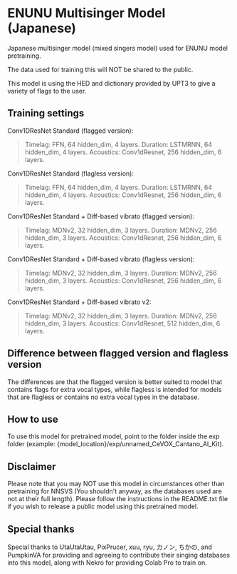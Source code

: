 # ENUNU Multisinger Model (Japanese)
Japanese multisinger model (mixed singers model) used for ENUNU model pretraining.

The data used for training this will NOT be shared to the public.

This model is using the HED and dictionary provided by UPT3 to give a variety of flags to the user.

## Training settings

Conv1DResNet Standard (flagged version):
>Timelag: FFN, 64 hidden_dim, 4 layers.
Duration: LSTMRNN, 64 hidden_dim, 4 layers.
Acoustics: Conv1dResnet, 256 hidden_dim, 6 layers.

Conv1DResNet Standard (flagless version):
>Timelag: FFN, 64 hidden_dim, 4 layers.
Duration: LSTMRNN, 64 hidden_dim, 4 layers.
Acoustics: Conv1dResnet, 256 hidden_dim, 6 layers.

Conv1DResNet Standard + Diff-based vibrato (flagged version):
>Timelag: MDNv2, 32 hidden_dim, 3 layers.
Duration: MDNv2, 256 hidden_dim, 3 layers.
Acoustics: Conv1dResnet, 256 hidden_dim, 6 layers.

Conv1DResNet Standard + Diff-based vibrato (flagless version):
>Timelag: MDNv2, 32 hidden_dim, 3 layers.
Duration: MDNv2, 256 hidden_dim, 3 layers.
Acoustics: Conv1dResnet, 256 hidden_dim, 6 layers.

Conv1DResNet Standard + Diff-based vibrato v2:
>Timelag: MDNv2, 32 hidden_dim, 3 layers.
Duration: MDNv2, 256 hidden_dim, 3 layers.
Acoustics: Conv1dResnet, 512 hidden_dim, 6 layers.

## Difference between flagged version and flagless version
The differences are that the flagged version is better suited to model that contains flags for extra vocal types, while flagless is intended for models that are flagless or contains no extra vocal types in the database.

## How to use
To use this model for pretrained model, point to the folder inside the exp folder (example: {model_location}/exp/unnamed_CeVOX_Cantano_Al_Kit).

## Disclaimer
Please note that you may NOT use this model in circumstances other than pretraining for NNSVS (You shouldn't anyway, as the databases used are not at their full length).
Please follow the instructions in the README.txt file if you wish to release a public model using this pretrained model.

## Special thanks
Special thanks to UtaUtaUtau, PixPrucer, xuu, ryu, カノン, ちかの, and PumpkinVA for providing and agreeing to contribute their singing databases into this model, along with Nekro for providing Colab Pro to train on.
